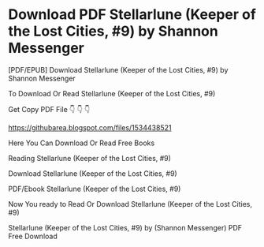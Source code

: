 # Download PDF Stellarlune (Keeper of the Lost Cities, #9) by Shannon Messenger
[PDF/EPUB] Download Stellarlune (Keeper of the Lost Cities, #9) by Shannon Messenger

To Download Or Read Stellarlune (Keeper of the Lost Cities, #9)

Get Copy PDF File 👇 👇 👇

https://githubarea.blogspot.com/files/1534438521

Here You Can Download Or Read Free Books

Reading Stellarlune (Keeper of the Lost Cities, #9)

Download Stellarlune (Keeper of the Lost Cities, #9)

PDF/Ebook Stellarlune (Keeper of the Lost Cities, #9)

Now You ready to Read Or Download Stellarlune (Keeper of the Lost Cities, #9)

Stellarlune (Keeper of the Lost Cities, #9) by (Shannon Messenger) PDF Free Download
